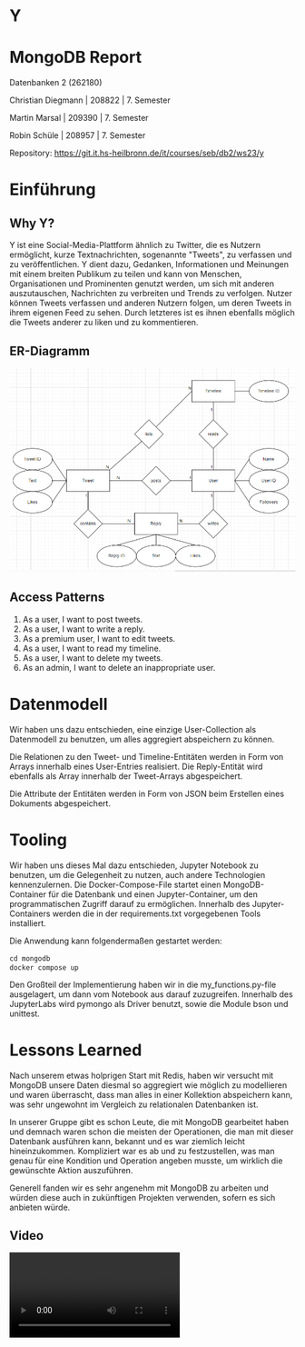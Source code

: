 # Y

# MongoDB Report

Datenbanken 2 (262180)

Christian Diegmann | 208822 | 7. Semester

Martin Marsal | 209390 | 7. Semester

Robin Schüle | 208957 | 7. Semester

Repository: https://git.it.hs-heilbronn.de/it/courses/seb/db2/ws23/y

# Einführung

## Why Y?
Y ist eine Social-Media-Plattform ähnlich zu Twitter, die es Nutzern ermöglicht, kurze Textnachrichten, sogenannte "Tweets", zu verfassen und zu veröffentlichen. 
Y dient dazu, Gedanken, Informationen und Meinungen mit einem breiten Publikum zu teilen und kann von Menschen, Organisationen und Prominenten genutzt werden, 
um sich mit anderen auszutauschen, Nachrichten zu verbreiten und Trends zu verfolgen. 
Nutzer können Tweets verfassen und anderen Nutzern folgen, um deren Tweets in ihrem eigenen Feed zu sehen. 
Durch letzteres ist es ihnen ebenfalls möglich die Tweets anderer zu liken und zu kommentieren. 

## ER-Diagramm
![ER-Diagramm](report/er-diagram.PNG)

## Access Patterns
1.	As a user, I want to post tweets.
2.	As a user, I want to write a reply.
3.	As a premium user, I want to edit tweets.
4.	As a user, I want to read my timeline.
5.	As a user, I want to delete my tweets.
6.	As an admin, I want to delete an inappropriate user.

# Datenmodell

Wir haben uns dazu entschieden, eine einzige User-Collection als Datenmodell zu
benutzen, um alles aggregiert abspeichern zu können.

Die Relationen zu den Tweet- und Timeline-Entitäten werden in Form von Arrays innerhalb
eines User-Entries realisiert. Die Reply-Entität wird ebenfalls als Array innerhalb
der Tweet-Arrays abgespeichert.

Die Attribute der Entitäten werden in Form von JSON beim Erstellen eines Dokuments
abgespeichert.

# Tooling

Wir haben uns dieses Mal dazu entschieden, Jupyter Notebook zu benutzen, um die
Gelegenheit zu nutzen, auch andere Technologien kennenzulernen.
Die Docker-Compose-File startet einen MongoDB-Container für die Datenbank und einen
Jupyter-Container, um den programmatischen Zugriff darauf zu ermöglichen. Innerhalb
des Jupyter-Containers werden die in der requirements.txt vorgegebenen Tools
installiert.

Die Anwendung kann folgendermaßen gestartet werden:

```
cd mongodb
docker compose up
```

Den Großteil der Implementierung haben wir in die my_functions.py-file
ausgelagert, um dann vom Notebook aus darauf zuzugreifen.
Innerhalb des JupyterLabs wird pymongo als Driver benutzt, sowie die
Module bson und unittest.

# Lessons Learned

Nach unserem etwas holprigen Start mit Redis, haben wir versucht mit MongoDB unsere
Daten diesmal so aggregiert wie möglich zu modellieren und waren überrascht, dass man
alles in einer Kollektion abspeichern kann, was sehr ungewohnt im Vergleich zu
relationalen Datenbanken ist.

In unserer Gruppe gibt es schon Leute, die mit MongoDB gearbeitet haben und demnach
waren schon die meisten der Operationen, die man mit dieser Datenbank ausführen kann,
bekannt und es war ziemlich leicht hineinzukommen.
Kompliziert war es ab und zu festzustellen, was man genau für eine Kondition und
Operation angeben musste, um wirklich die gewünschte Aktion auszuführen.

Generell fanden wir es sehr angenehm mit MongoDB zu arbeiten und würden diese auch in
zukünftigen Projekten verwenden, sofern es sich anbieten würde.

## Video

![Video](report/MongoDB.mp4)
